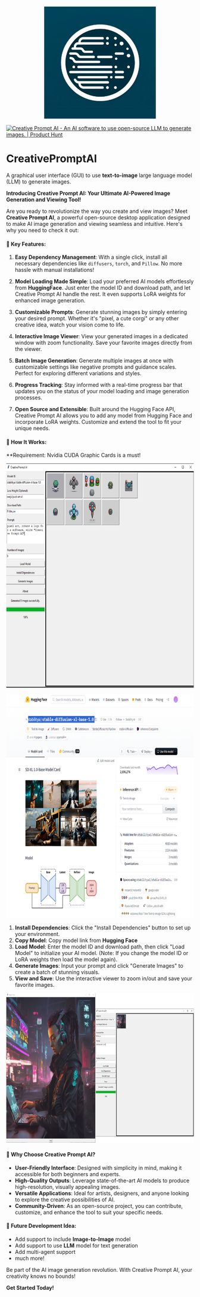 <p align="center">
  <img src="https://github.com/irtiq7/LOCC_Mapper/blob/main/image/logo.png" alt="LOCC_MAPPER" height="300" width="300">
</p>

<a href="https://www.producthunt.com/posts/creative-prompt-ai?embed=true&utm_source=badge-featured&utm_medium=badge&utm_souce=badge-creative&#0045;prompt&#0045;ai" target="_blank"><img src="https://api.producthunt.com/widgets/embed-image/v1/featured.svg?post_id=540517&theme=light" alt="Creative&#0032;Prompt&#0032;AI - An&#0032;AI&#0032;software&#0032;to&#0032;use&#0032;open&#0045;source&#0032;LLM&#0032;to&#0032;generate&#0032;images&#0046; | Product Hunt" style="width: 250px; height: 54px;" width="100" height="54" /></a>

# CreativePromptAI

A graphical user interface (GUI) to use **text-to-image** large language model (LLM) to generate images.

**Introducing Creative Prompt AI: Your Ultimate AI-Powered Image Generation and Viewing Tool!**

Are you ready to revolutionize the way you create and view images? Meet **Creative Prompt AI**, a powerful open-source desktop application designed to make AI image generation and viewing seamless and intuitive. Here's why you need to check it out:

#### 🚀 Key Features:

1. **Easy Dependency Management**: With a single click, install all necessary dependencies like `diffusers`, `torch`, and `Pillow`. No more hassle with manual installations!

2. **Model Loading Made Simple**: Load your preferred AI models effortlessly from **HuggingFace**. Just enter the model ID and download path, and let Creative Prompt AI handle the rest. It even supports LoRA weights for enhanced image generation.

3. **Customizable Prompts**: Generate stunning images by simply entering your desired prompt. Whether it's "pixel, a cute corgi" or any other creative idea, watch your vision come to life.

4. **Interactive Image Viewer**: View your generated images in a dedicated window with zoom functionality. Save your favorite images directly from the viewer.

5. **Batch Image Generation**: Generate multiple images at once with customizable settings like negative prompts and guidance scales. Perfect for exploring different variations and styles.

6. **Progress Tracking**: Stay informed with a real-time progress bar that updates you on the status of your model loading and image generation processes.

7. **Open Source and Extensible**: Built around the Hugging Face API, Creative Prompt AI allows you to add any model from Hugging Face and incorporate LoRA weights. Customize and extend the tool to fit your unique needs.

#### 🎨 How It Works:

**Requirement: Nvidia CUDA Graphic Cards is a must!

<p align="center">
  <img src="https://github.com/irtiq7/CreativePromptAI/blob/main/images/01.png" alt="Creative_Prompt_AI_01" height="600" width="800">
</p>

<p align="center">
  <img src="https://github.com/irtiq7/CreativePromptAI/blob/main/images/03.png" alt="Creative_Prompt_AI_02" height="600" width="800">
</p>

1. **Install Dependencies**: Click the "Install Dependencies" button to set up your environment.
2. **Copy Model**: Copy model link from **Hugging Face**
3. **Load Model**: Enter the model ID and download path, then click "Load Model" to initialize your AI model. (Note: If you change the model ID or LoRA weights then load the model again).
4. **Generate Images**: Input your prompt and click "Generate Images" to create a batch of stunning visuals.
5. **View and Save**: Use the interactive viewer to zoom in/out and save your favorite images.

<p align="center">
  <img src="https://github.com/irtiq7/CreativePromptAI/blob/main/images/02.png" alt="Creative_Prompt_AI_03" height="400" width="800">
</p>

#### 🌟 Why Choose Creative Prompt AI?

- **User-Friendly Interface**: Designed with simplicity in mind, making it accessible for both beginners and experts.
- **High-Quality Outputs**: Leverage state-of-the-art AI models to produce high-resolution, visually appealing images.
- **Versatile Applications**: Ideal for artists, designers, and anyone looking to explore the creative possibilities of AI.
- **Community-Driven**: As an open-source project, you can contribute, customize, and enhance the tool to suit your specific needs.

#### 🚀 Future Development Idea:

- Add support to include **Image-to-Image** model
- Add support to use **LLM** model for text generation
- Add multi-agent support
- much more!

Be part of the AI image generation revolution. With Creative Prompt AI, your creativity knows no bounds!


**Get Started Today!**
